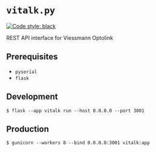 # `vitalk.py`

[![Code style: black](https://img.shields.io/badge/code%20style-black-000000.svg)](https://github.com/psf/black)

REST API interface for Viessmann Optolink

## Prerequisites

- `pyserial`
- `flask`

## Development

```
$ flask --app vitalk run --host 0.0.0.0 --port 3001
```

## Production

```
$ gunicorn --workers 8 --bind 0.0.0.0:3001 vitalk:app
```
